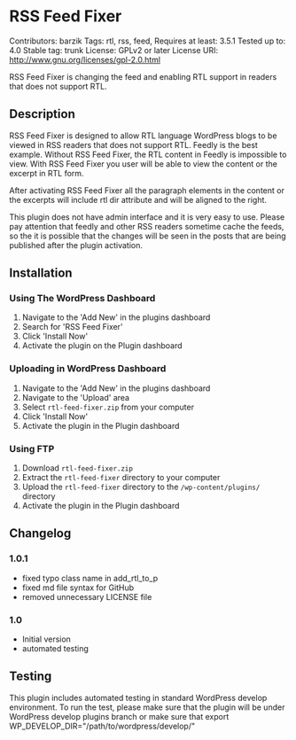 # RSS Feed Fixer 
Contributors: barzik
Tags: rtl, rss, feed,
Requires at least: 3.5.1
Tested up to: 4.0
Stable tag: trunk
License: GPLv2 or later
License URI: http://www.gnu.org/licenses/gpl-2.0.html

RSS Feed Fixer is changing the feed and enabling RTL support in readers that does not support RTL. 

## Description 

RSS Feed Fixer is designed to allow RTL language WordPress blogs to be viewed in RSS readers that does not support RTL.
Feedly is the best example. Without RSS Feed Fixer, the RTL content in Feedly is impossible to view. With RSS Feed Fixer
you user will be able to view the content or the excerpt in RTL form. 

After activating RSS Feed Fixer all the paragraph elements in the content or the excerpts will include rtl dir attribute
and will be aligned to the right.

This plugin does not have admin interface and it is very easy to use. Please pay attention that feedly and other RSS 
readers sometime cache the feeds, so the it is possible that the changes will be seen in the posts that are being 
published after the plugin activation.

## Installation 

### Using The WordPress Dashboard 

1. Navigate to the 'Add New' in the plugins dashboard
2. Search for 'RSS Feed Fixer'
3. Click 'Install Now'
4. Activate the plugin on the Plugin dashboard

### Uploading in WordPress Dashboard 

1. Navigate to the 'Add New' in the plugins dashboard
2. Navigate to the 'Upload' area
3. Select `rtl-feed-fixer.zip` from your computer
4. Click 'Install Now'
5. Activate the plugin in the Plugin dashboard

### Using FTP 

1. Download `rtl-feed-fixer.zip`
2. Extract the `rtl-feed-fixer` directory to your computer
3. Upload the `rtl-feed-fixer` directory to the `/wp-content/plugins/` directory
4. Activate the plugin in the Plugin dashboard

## Changelog ##

### 1.0.1 
* fixed typo class name in add_rtl_to_p
* fixed md file syntax for GitHub
* removed unnecessary LICENSE file

### 1.0 
* Initial version
* automated testing

## Testing 
This plugin includes automated testing in standard WordPress develop environment.
To run the test, please make sure that the plugin will be under WordPress develop plugins branch or make sure that
export WP_DEVELOP_DIR="/path/to/wordpress/develop/"
